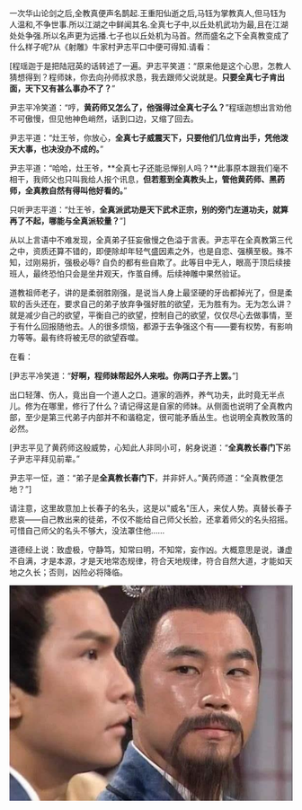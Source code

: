 一次华山论剑之后,全教真便声名鹊起.王重阳仙逝之后,马钰为掌教真人,但马钰为人温和,不争世事.所以江湖之中鲜闻其名.全真七子中,以丘处机武功为最,且在江湖处处争强.所以名声更为远播.七子也以丘处机为马首。然而盛名之下全真教变成了什么样子呢?从《射雕》牛家村尹志平口中便可得知.请看：

[程瑶迦于是把陆冠英的话转述了一遍。尹志平笑道：“原来他是这个心思，怎教人猜想得到？程师妹，你去向孙师叔求恳，我去跟师父说就是。**只要全真七子肯出面，天下又有甚么事办不了？**”

尹志平冷笑道：“哼，**黄药师又怎么了，他强得过全真七子么？**”程瑶迦想出言劝他不可傲慢，但见他神色峭然，话到口边，又缩了回去。

尹志平道：“灶王爷，你放心，**全真七子威震天下，只要他们几位肯出手，凭他泼天大事，也决没办不成的。**”

尹志平道：“哈哈，灶王爷，**全真七子还能忌惮别人吗？**此事原本跟我们毫不相干，我师父也只叫我给人报个讯息，**但若惹到全真教头上，管他黄药师、黑药师，全真教自然有得叫他好看的。**”

只听尹志平道：“灶王爷，**全真派武功是天下武术正宗，别的旁门左道功夫，就算再了不起，哪能与全真派较量？**”]

从以上言语中不难发现，全真弟子狂妄傲慢之色溢于言表。尹志平在全真教第三代之中，资质还算不错的，即便除却年轻气盛因素之外，也是自恋、强横至极。殊不知，过刚易折，强极必辱? 自负的都有些自欺了。此等目中无人，眼高于顶后续接班人，最终恐怕只会是坐井观天，作茧自缚。后续神雕中果然验证。

道教祖师老子，讲的是柔弱胜刚强，是说当人身上最坚硬的牙齿都掉光了，但是柔软的舌头还在，要求自己的弟子放弃争强好胜的欲望，无为胜有为。无为怎么讲？就是减少自己的欲望，平衡自己的欲望，控制自己的欲望，仅仅尽心去做事情，至于有什么回报随他去。人的很多烦恼，都源于去争强这个有——要有权势，有影响力等等。最有终将被无尽的欲望吞噬。

在看：

[尹志平冷笑道：“**好啊，程师妹帮起外人来啦。你两口子齐上罢。**”]

出口轻薄、伤人，竟出自一个道人之口。道家的涵养，养气功夫，此时竟无半点儿。修为在哪里，修行了什么？请记得这是自家的师妹。从侧面也说明了全真教内部，至少是第三代弟子内部并不和谐稳定，很可能矛盾丛生。也说明全真教败落的必然。

[尹志平见了黄药师这般威势，心知此人非同小可，躬身说道：“**全真教长春门下**弟子尹志平拜见前辈。”

尹志平一怔，道：“弟子是**全真教长春门下**，并非奸人。”黄药师道：“全真教便怎地？”]

请注意，这里故意加上长春子的名头，这是以"威名"压人，来仗人势。真替长春子悲哀——自己教出来的徒弟，不仅不能给自己师父长脸，还拿着师父的名头招摇。可惜自己师父的名头不够大，没法罩住他……

道德经上说：致虚极，守静笃，知常曰明，不知常，妄作凶。大概意思是说，谦虚不自满，才是本源，才是天地常态规律，符合天地规律，符合自然大道，才能如天地之久长；否则，凶险必将降临。



![尹志平.jpg](../../_resources/尹志平-1.jpg)

